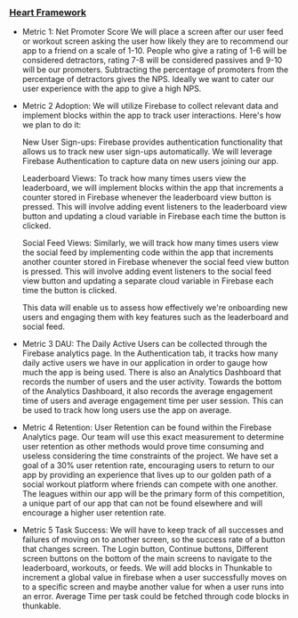 ### [Heart Framework](https://docs.google.com/presentation/d/1fdXlihNzZi-2fniiHWL7yIMDTZ40Lplni75lV9GFX2k/edit?usp=sharing)

- Metric 1: Net Promoter Score
    We will place a screen after our user feed or workout screen asking the user how likely they are to recommend our app to a friend on a scale of 1-10. People who give a rating of 1-6 will be considered detractors, rating 7-8 will be considered passives and 9-10 will be our promoters. Subtracting the percentage of promoters from the percentage of detractors gives the NPS. Ideally we want to cater our user experience with the app to give a high NPS. 

- Metric 2 Adoption:
    We will utilize Firebase to collect relevant data and implement blocks within the app to track user interactions. Here's how we plan to do it:

    New User Sign-ups: Firebase provides authentication functionality that allows us to track new user sign-ups automatically. We will leverage Firebase Authentication to capture data on new users joining our app.

    Leaderboard Views: To track how many times users view the leaderboard, we will implement blocks within the app that increments a counter stored in Firebase whenever the leaderboard view button is pressed. This will involve adding event listeners to the leaderboard view button and updating a cloud variable in Firebase each time the button is clicked.

    Social Feed Views: Similarly, we will track how many times users view the social feed by implementing code within the app that increments another counter stored in Firebase whenever the social feed view button is pressed. This will involve adding event listeners to the social feed view button and updating a separate cloud variable in Firebase each time the button is clicked.

    This data will enable us to assess how effectively we're onboarding new users and engaging them with key features such as the leaderboard and social feed.

- Metric 3 DAU:
  The Daily Active Users can be collected through the Firebase analytics page. In the Authentication tab, it tracks how many daily active users we have in our application in order to gauge how much the app is being used. There is also an Analytics Dashboard that records the number of users and the user activity. Towards the bottom of the Analytics Dashboard, it also records the average engagement time of users and average engagement time per user session. This can be used to track how long users use the app on average.
  
- Metric 4 Retention:
  User Retention can be found within the Firebase Analytics page. Our team will use this exact measurement to determine user retention as other methods would prove
time consuming and useless considering the time constraints of the project. We have set a goal of a 30% user retention rate, encouraging users to return to our app by providing an experience that lives up to our golden path of a social workout platform where friends can compete with one another. The leagues within our app will be the primary form of this competition, a unique part of our app that can not be found elsewhere and will encourage a higher user retention rate.
  
- Metric 5 Task Success: We will have to keep track of all successes and failures of moving on to another screen, so the success rate of a button that changes screen. The Login button, Continue buttons, Different screen buttons on the bottom of the main screens to navigate to the leaderboard, workouts, or feeds. We will add blocks in Thunkable to increment a global value in firebase when a user successfully moves on to a specific screen and maybe another value for when a user runs into an error. Average Time per task could be fetched through code blocks in thunkable.
